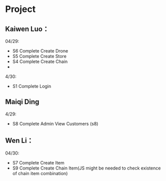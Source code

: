 # Project 
## Kaiwen Luo：
04/29:
- S6 Complete Create Drone
- S5 Complete Create Store
- S4 Complete Create Chain
- 
4/30:
- S1 Complete Login

## Maiqi Ding
4/29:
- S8 Complete Admin View Customers (s8)


## Wen Li：
04/30:
- S7 Complete Create Item
- S9 Complete Create Chain Item(JS might be needed to check existence of chain item combination)


